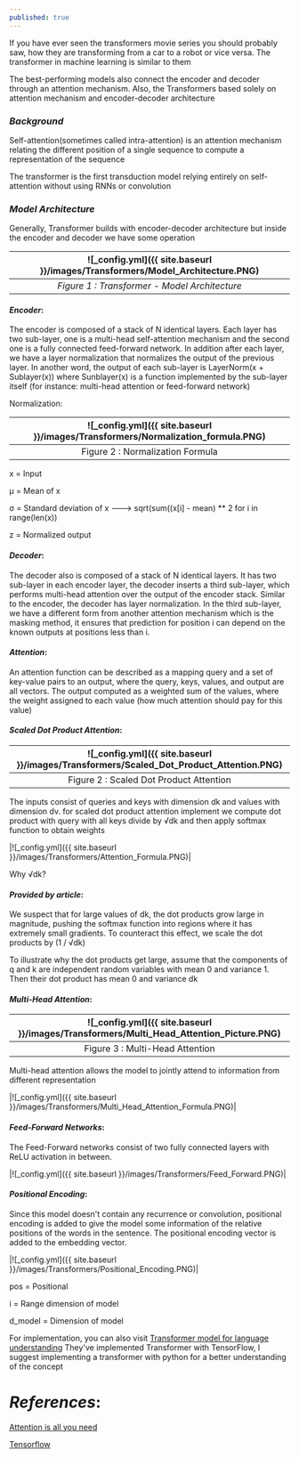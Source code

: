 ```yaml
---
published: true
---
```

If you have ever seen the transformers movie series you should probably saw, how they are transforming from a car to a robot or vice versa. The transformer in machine learning is similar to them

The best-performing models also connect the encoder and decoder through an attention mechanism. 
Also,  the Transformers based solely on attention mechanism and encoder-decoder architecture

### _**Background**_

Self-attention(sometimes called intra-attention) is an attention mechanism relating the different position of a single sequence to compute a representation of the sequence

The transformer is the first transduction model relying entirely on self-attention without using RNNs or 
convolution 

### _**Model Architecture**_
Generally, Transformer builds with encoder-decoder architecture but inside the encoder and decoder we have
some operation


|![_config.yml]({{ site.baseurl }}/images/Transformers/Model_Architecture.PNG)|
|:--:| 
| *Figure 1 : Transformer - Model Architecture* |


#### _**Encoder**_:
The encoder is composed of a stack of N identical layers. Each layer has two sub-layer, 
one is a multi-head self-attention mechanism and the second one is a fully connected feed-forward network.
In addition after each layer, we have a layer normalization that normalizes the output of the previous layer.
In another word, the output of each sub-layer is LayerNorm(x + Sublayer(x)) where Sunblayer(x) is a function implemented by the sub-layer itself (for instance: multi-head attention or feed-forward network)

Normalization:

|![_config.yml]({{ site.baseurl }}/images/Transformers/Normalization_formula.PNG)|
|:--:| 
| Figure 2 : Normalization Formula|

x = Input

μ = Mean of x

σ = Standard deviation of x ---> sqrt(sum((x[i] - mean) ** 2 for i in range(len(x))

z = Normalized output

#### _**Decoder**_: 
The decoder also is composed of a stack of N identical layers. It has two sub-layer in each encoder layer, the decoder inserts a third sub-layer, which performs multi-head attention over the output of the encoder stack. Similar to the encoder, the decoder has layer normalization.
In the third sub-layer, we have a different form from another attention mechanism which is the masking method, it ensures that prediction for position i can depend on the known outputs at positions less than i.

#### _**Attention**_:
An attention function can be described as a mapping query and a set of key-value pairs to an output,
where the query, keys, values, and output are all vectors.
The output computed as a weighted sum of the values, where the weight assigned to each value (how much attention should pay for this value)

#### _**Scaled Dot Product Attention**_:

|![_config.yml]({{ site.baseurl }}/images/Transformers/Scaled_Dot_Product_Attention.PNG)|
|:--:| 
| Figure 2 : Scaled Dot Product Attention|


The inputs consist of queries and keys with dimension dk and values with dimension dv.
for scaled dot product attention implement we compute dot product with query with all keys divide by
√dk and then apply softmax function to obtain weights 

|![_config.yml]({{ site.baseurl }}/images/Transformers/Attention_Formula.PNG)|

Why √dk?

#### **_Provided by article_**:

We suspect that for large values of
dk, the dot products grow large in magnitude, pushing the softmax function into regions where it has
extremely small gradients. To counteract this effect, we scale the dot products by (1 / √dk)

To illustrate why the dot products get large, assume that the components of q and k are independent random
variables with mean 0 and variance 1. Then their dot product has mean 0 and variance dk


#### _**Multi-Head Attention**_:

|![_config.yml]({{ site.baseurl }}/images/Transformers/Multi_Head_Attention_Picture.PNG)|
|:--:| 
| Figure 3 : Multi-Head Attention|

Multi-head attention allows the model to jointly attend to information from different representation

|![_config.yml]({{ site.baseurl }}/images/Transformers/Multi_Head_Attention_Formula.PNG)|

#### _**Feed-Forward Networks**_:

The Feed-Forward networks consist of two fully connected layers with ReLU activation in between.

|![_config.yml]({{ site.baseurl }}/images/Transformers/Feed_Forward.PNG)|

#### _**Positional Encoding**_:

Since this model doesn't contain any recurrence or convolution, positional encoding is added to give the model some information of the relative positions of the words in the sentence.
The positional encoding vector is added to the embedding vector.

|![_config.yml]({{ site.baseurl }}/images/Transformers/Positional_Encoding.PNG)|

pos = Positional

i = Range dimension of model

d_model = Dimension of model


For implementation, you can also visit [Transformer model for language understanding](https://www.tensorflow.org/tutorials/text/transformer)
They've implemented Transformer with TensorFlow, I suggest implementing a transformer with python for a better understanding of the concept

# _**References**_:

[Attention is all you need](https://arxiv.org/abs/1706.03762)

[Tensorflow](https://www.tensorflow.org/tutorials/text/transformer)
